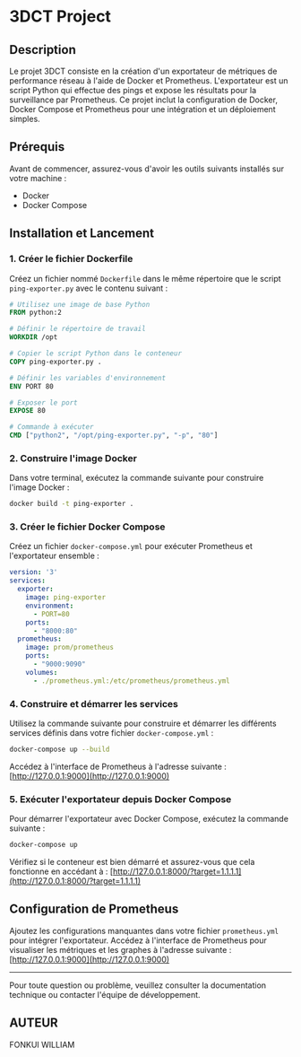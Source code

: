 
# 3DCT Project

## Description
Le projet 3DCT consiste en la création d'un exportateur de métriques de performance réseau à l'aide de Docker et Prometheus. L'exportateur est un script Python qui effectue des pings et expose les résultats pour la surveillance par Prometheus. Ce projet inclut la configuration de Docker, Docker Compose et Prometheus pour une intégration et un déploiement simples.

## Prérequis
Avant de commencer, assurez-vous d'avoir les outils suivants installés sur votre machine :
- Docker
- Docker Compose

## Installation et Lancement

### 1. Créer le fichier Dockerfile
Créez un fichier nommé `Dockerfile` dans le même répertoire que le script `ping-exporter.py` avec le contenu suivant :
```Dockerfile
# Utilisez une image de base Python
FROM python:2

# Définir le répertoire de travail
WORKDIR /opt

# Copier le script Python dans le conteneur
COPY ping-exporter.py .

# Définir les variables d'environnement
ENV PORT 80

# Exposer le port
EXPOSE 80

# Commande à exécuter
CMD ["python2", "/opt/ping-exporter.py", "-p", "80"]
```

### 2. Construire l'image Docker
Dans votre terminal, exécutez la commande suivante pour construire l'image Docker :
```bash
docker build -t ping-exporter .
```

### 3. Créer le fichier Docker Compose
Créez un fichier `docker-compose.yml` pour exécuter Prometheus et l'exportateur ensemble :
```yaml
version: '3'
services:
  exporter:
    image: ping-exporter
    environment:
      - PORT=80
    ports:
      - "8000:80"
  prometheus:
    image: prom/prometheus
    ports:
      - "9000:9090"
    volumes:
      - ./prometheus.yml:/etc/prometheus/prometheus.yml
```

### 4. Construire et démarrer les services
Utilisez la commande suivante pour construire et démarrer les différents services définis dans votre fichier `docker-compose.yml` :
```bash
docker-compose up --build
```
Accédez à l'interface de Prometheus à l'adresse suivante : [http://127.0.0.1:9000](http://127.0.0.1:9000)

### 5. Exécuter l'exportateur depuis Docker Compose
Pour démarrer l'exportateur avec Docker Compose, exécutez la commande suivante :
```bash
docker-compose up
```
Vérifiez si le conteneur est bien démarré et assurez-vous que cela fonctionne en accédant à : [http://127.0.0.1:8000/?target=1.1.1.1](http://127.0.0.1:8000/?target=1.1.1.1)

## Configuration de Prometheus
Ajoutez les configurations manquantes dans votre fichier `prometheus.yml` pour intégrer l'exportateur. Accédez à l'interface de Prometheus pour visualiser les métriques et les graphes à l'adresse suivante : [http://127.0.0.1:9000](http://127.0.0.1:9000)

---

Pour toute question ou problème, veuillez consulter la documentation technique ou contacter l'équipe de développement.

## AUTEUR
FONKUI WILLIAM

